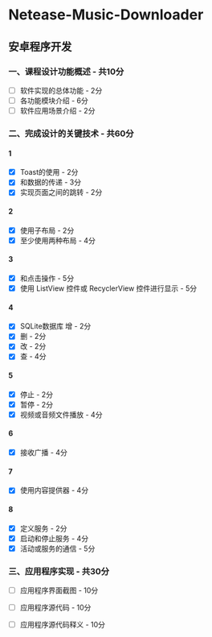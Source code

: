 # Netease-Music-Downloader

## 安卓程序开发

### 一、课程设计功能概述 - 共10分
- [ ] 软件实现的总体功能 - 2分
- [ ] 各功能模块介绍 - 6分
- [ ] 软件应用场景介绍 - 2分

### 二、完成设计的关键技术 - 共60分

#### 1
- [x] Toast的使用 - 2分
- [x] 和数据的传递 - 3分
- [x] 实现页面之间的跳转 - 2分

#### 2
- [x] 使用子布局 - 2分
- [x] 至少使用两种布局 - 4分

#### 3
- [x] 和点击操作 - 5分
- [x] 使用 ListView 控件或 RecyclerView 控件进行显示 - 5分

#### 4
- [x] SQLite数据库 增 - 2分
- [x] 删 - 2分
- [x] 改 - 2分
- [x] 查 - 4分
#### 5
- [x] 停止 - 2分
- [x] 暂停 - 2分
- [x] 视频或音频文件播放 - 4分

#### 6
- [x] 接收广播 - 4分

#### 7
- [x] 使用内容提供器 - 4分

#### 8
- [x] 定义服务 - 2分
- [x] 启动和停止服务 - 4分
- [x] 活动或服务的通信 - 5分

### 三、应用程序实现 - 共30分
- [ ] 应用程序界面截图 - 10分
- [ ] 应用程序源代码 - 10分
- [ ] 应用程序源代码释义 - 10分



